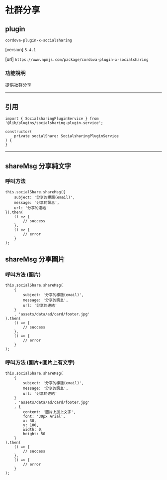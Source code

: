 # 社群分享
## plugin
`cordova-plugin-x-socialsharing`

[version] `5.4.1`

[url] `https://www.npmjs.com/package/cordova-plugin-x-socialsharing`

### 功能說明
提供社群分享

---

## 引用

    import { SocialsharingPluginService } from '@lib/plugins/socialsharing-plugin.service';

    constructor(
        private socialShare: SocialsharingPluginService
    ) {
    }

---


## shareMsg 分享純文字
### 呼叫方法

    this.socialShare.shareMsg({
        subject: '分享的標題(email)',
        message: '分享的訊息',
        url: '分享的連結'
    }).then(
        () => {
            // success
        },
        () => {
            // error
        }
    );


## shareMsg 分享圖片
### 呼叫方法 (圖片)

    this.socialShare.shareMsg(
        {
            subject: '分享的標題(email)',
            message: '分享的訊息',
            url: '分享的連結'
        }
        , 'assets/data/ad/card/footer.jpg'
    ).then(
        () => {
            // success
        },
        () => {
            // error
        }
    );


### 呼叫方法 (圖片+圖片上有文字)

    this.socialShare.shareMsg(
        {
            subject: '分享的標題(email)',
            message: '分享的訊息',
            url: '分享的連結'
        }
        , 'assets/data/ad/card/footer.jpg'
        , {
            content: '圖片上加上文字',
            font: '30px Arial',
            x: 30,
            y: 100,
            width: 0,
            height: 50
        }
    ).then(
        () => {
            // success
        },
        () => {
            // error
        }
    );




